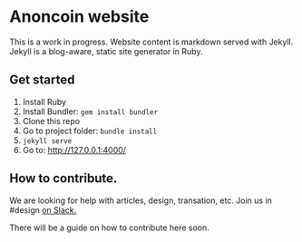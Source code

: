 # Anoncoin website

This is a work in progress. Website content is markdown served with Jekyll. Jekyll is a blog-aware, static site generator in Ruby.

## Get started

1. Install Ruby
2. Install Bundler: `gem install bundler`
3. Clone this repo
4. Go to project folder: `bundle install`
5. `jekyll serve`
6. Go to: http://127.0.0.1:4000/

## How to contribute.

We are looking for help with articles, design, transation, etc. Join us in #design [on Slack.](https://join.slack.com/t/anoncoin/shared_invite/enQtMjU3Njk3MjE3MjM1LTAwZjU5ZmEzYTc0ZTg3ZDkxMGYyY2NlNWFkZGVmOTg1MGJlNTIzOTIxZDQ1YjI4NjFkM2NkZjU5Zjg1YzQ2OTQ)

There will be a guide on how to contribute here soon.
